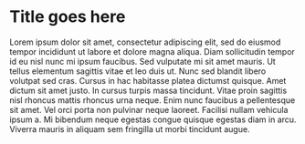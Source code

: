 # Title goes here

Lorem ipsum dolor sit amet, consectetur adipiscing elit, sed do eiusmod tempor
incididunt ut labore et dolore magna aliqua. Diam sollicitudin tempor id eu
nisl nunc mi ipsum faucibus. Sed vulputate mi sit amet mauris. Ut tellus
elementum sagittis vitae et leo duis ut. Nunc sed blandit libero volutpat sed
cras. Cursus in hac habitasse platea dictumst quisque. Amet dictum sit amet
justo. In cursus turpis massa tincidunt. Vitae proin sagittis nisl rhoncus
mattis rhoncus urna neque. Enim nunc faucibus a pellentesque sit amet. Vel orci
porta non pulvinar neque laoreet. Facilisi nullam vehicula ipsum a. Mi bibendum
neque egestas congue quisque egestas diam in arcu. Viverra mauris in aliquam
sem fringilla ut morbi tincidunt augue.

